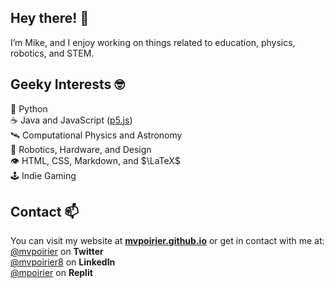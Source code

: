 ## Hey there! 👋
I’m Mike, and I enjoy working on things related to education, physics, robotics, and STEM.

## Geeky Interests 🤓
🐍 Python  
☕ Java and JavaScript ([p5.js](https://p5js.org/))  
🛰 Computational Physics and Astronomy  
🤖 Robotics, Hardware, and Design  
👁️ HTML, CSS, Markdown, and $\LaTeX$   
🕹️ Indie Gaming  

## Contact 📫  
You can visit my website at **[mvpoirier.github.io](https://mvpoirier.github.io/)** or get in contact with me at:  
[@mvpoirier](https://twitter.com/mvpoirier) on **Twitter**  
[@mvpoirier8](https://www.linkedin.com/in/mvpoirier8) on **LinkedIn**  
[@mpoirier](https://replit.com/@mpoirier) on **Replit**  
